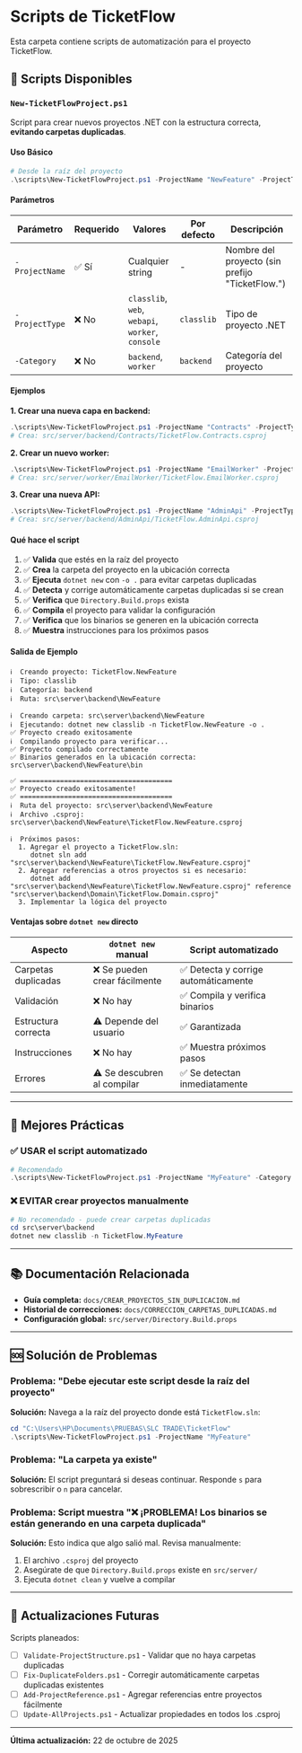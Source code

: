 # Scripts de TicketFlow

Esta carpeta contiene scripts de automatización para el proyecto TicketFlow.

## 📜 Scripts Disponibles

### `New-TicketFlowProject.ps1`

Script para crear nuevos proyectos .NET con la estructura correcta, **evitando carpetas duplicadas**.

#### Uso Básico

```powershell
# Desde la raíz del proyecto
.\scripts\New-TicketFlowProject.ps1 -ProjectName "NewFeature" -ProjectType "classlib" -Category "backend"
```

#### Parámetros

| Parámetro | Requerido | Valores | Por defecto | Descripción |
|-----------|-----------|---------|-------------|-------------|
| `-ProjectName` | ✅ Sí | Cualquier string | - | Nombre del proyecto (sin prefijo "TicketFlow.") |
| `-ProjectType` | ❌ No | `classlib`, `web`, `webapi`, `worker`, `console` | `classlib` | Tipo de proyecto .NET |
| `-Category` | ❌ No | `backend`, `worker` | `backend` | Categoría del proyecto |

#### Ejemplos

**1. Crear una nueva capa en backend:**
```powershell
.\scripts\New-TicketFlowProject.ps1 -ProjectName "Contracts" -ProjectType "classlib" -Category "backend"
# Crea: src/server/backend/Contracts/TicketFlow.Contracts.csproj
```

**2. Crear un nuevo worker:**
```powershell
.\scripts\New-TicketFlowProject.ps1 -ProjectName "EmailWorker" -ProjectType "worker" -Category "worker"
# Crea: src/server/worker/EmailWorker/TicketFlow.EmailWorker.csproj
```

**3. Crear una nueva API:**
```powershell
.\scripts\New-TicketFlowProject.ps1 -ProjectName "AdminApi" -ProjectType "webapi" -Category "backend"
# Crea: src/server/backend/AdminApi/TicketFlow.AdminApi.csproj
```

#### Qué hace el script

1. ✅ **Valida** que estés en la raíz del proyecto
2. ✅ **Crea** la carpeta del proyecto en la ubicación correcta
3. ✅ **Ejecuta** `dotnet new` con `-o .` para evitar carpetas duplicadas
4. ✅ **Detecta** y corrige automáticamente carpetas duplicadas si se crean
5. ✅ **Verifica** que `Directory.Build.props` exista
6. ✅ **Compila** el proyecto para validar la configuración
7. ✅ **Verifica** que los binarios se generen en la ubicación correcta
8. ✅ **Muestra** instrucciones para los próximos pasos

#### Salida de Ejemplo

```
ℹ️  Creando proyecto: TicketFlow.NewFeature
ℹ️  Tipo: classlib
ℹ️  Categoría: backend
ℹ️  Ruta: src\server\backend\NewFeature

ℹ️  Creando carpeta: src\server\backend\NewFeature
ℹ️  Ejecutando: dotnet new classlib -n TicketFlow.NewFeature -o .
✅ Proyecto creado exitosamente
ℹ️  Compilando proyecto para verificar...
✅ Proyecto compilado correctamente
✅ Binarios generados en la ubicación correcta: src\server\backend\NewFeature\bin

✅ ======================================
✅ Proyecto creado exitosamente!
✅ ======================================
ℹ️  Ruta del proyecto: src\server\backend\NewFeature
ℹ️  Archivo .csproj: src\server\backend\NewFeature\TicketFlow.NewFeature.csproj

ℹ️  Próximos pasos:
  1. Agregar el proyecto a TicketFlow.sln:
     dotnet sln add "src\server\backend\NewFeature\TicketFlow.NewFeature.csproj"
  2. Agregar referencias a otros proyectos si es necesario:
     dotnet add "src\server\backend\NewFeature\TicketFlow.NewFeature.csproj" reference "src\server\backend\Domain\TicketFlow.Domain.csproj"
  3. Implementar la lógica del proyecto
```

#### Ventajas sobre `dotnet new` directo

| Aspecto | `dotnet new` manual | Script automatizado |
|---------|-------------------|---------------------|
| Carpetas duplicadas | ❌ Se pueden crear fácilmente | ✅ Detecta y corrige automáticamente |
| Validación | ❌ No hay | ✅ Compila y verifica binarios |
| Estructura correcta | ⚠️ Depende del usuario | ✅ Garantizada |
| Instrucciones | ❌ No hay | ✅ Muestra próximos pasos |
| Errores | ⚠️ Se descubren al compilar | ✅ Se detectan inmediatamente |

---

## 🚀 Mejores Prácticas

### ✅ USAR el script automatizado

```powershell
# Recomendado
.\scripts\New-TicketFlowProject.ps1 -ProjectName "MyFeature" -Category "backend"
```

### ❌ EVITAR crear proyectos manualmente

```powershell
# No recomendado - puede crear carpetas duplicadas
cd src\server\backend
dotnet new classlib -n TicketFlow.MyFeature
```

---

## 📚 Documentación Relacionada

- **Guía completa:** `docs/CREAR_PROYECTOS_SIN_DUPLICACION.md`
- **Historial de correcciones:** `docs/CORRECCION_CARPETAS_DUPLICADAS.md`
- **Configuración global:** `src/server/Directory.Build.props`

---

## 🆘 Solución de Problemas

### Problema: "Debe ejecutar este script desde la raíz del proyecto"

**Solución:** Navega a la raíz del proyecto donde está `TicketFlow.sln`:
```powershell
cd "C:\Users\HP\Documents\PRUEBAS\SLC TRADE\TicketFlow"
.\scripts\New-TicketFlowProject.ps1 -ProjectName "MyFeature"
```

### Problema: "La carpeta ya existe"

**Solución:** El script preguntará si deseas continuar. Responde `s` para sobrescribir o `n` para cancelar.

### Problema: Script muestra "❌ ¡PROBLEMA! Los binarios se están generando en una carpeta duplicada"

**Solución:** Esto indica que algo salió mal. Revisa manualmente:
1. El archivo `.csproj` del proyecto
2. Asegúrate de que `Directory.Build.props` existe en `src/server/`
3. Ejecuta `dotnet clean` y vuelve a compilar

---

## 🔄 Actualizaciones Futuras

Scripts planeados:

- [ ] `Validate-ProjectStructure.ps1` - Validar que no haya carpetas duplicadas
- [ ] `Fix-DuplicateFolders.ps1` - Corregir automáticamente carpetas duplicadas existentes
- [ ] `Add-ProjectReference.ps1` - Agregar referencias entre proyectos fácilmente
- [ ] `Update-AllProjects.ps1` - Actualizar propiedades en todos los .csproj

---

**Última actualización:** 22 de octubre de 2025
